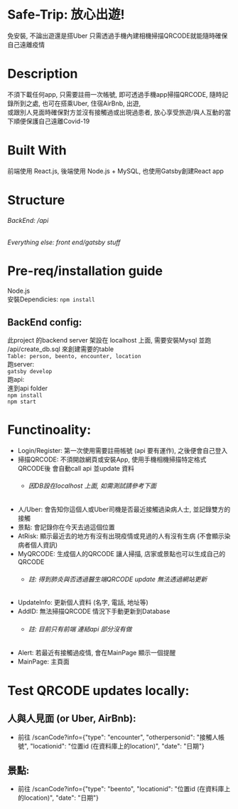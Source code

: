 # Safe-Trip: 放心出遊!
免安裝, 不論出遊還是搭Uber 只需透過手機內建相機掃描QRCODE就能隨時確保自己遠離疫情

# Description
不須下載任何app, 只需要註冊一次帳號, 即可透過手機app掃描QRCODE, 隨時記錄所到之處, 也可在搭乘Uber, 住宿AirBnb, 出遊, <br/>
或跟別人見面時確保對方並沒有接觸過或出現過患者, 放心享受旅遊/與人互動的當下順便保護自己遠離Covid-19

# Built With
前端使用 React.js, 後端使用 Node.js + MySQL, 也使用Gatsby創建React app


# Structure
###### BackEnd: /api <br/>
###### Everything else: front end/gatsby stuff

# Pre-req/installation guide
Node.js <br/>
安裝Dependicies:
 `npm install`
 ## BackEnd config:
此project 的backend server 架設在 localhost 上面, 需要安裝Mysql 並跑 /api/create_db.sql 來創建需要的table <br />
`Table: person, beento, encounter, location` <br/>
跑server: <br/>
`gatsby develop` <br />
跑api: <br/>
進到api folder <br/>
`npm install` <br/>
`npm start`

# Functinoality:
  - Login/Register: 第一次使用需要註冊帳號 (api 要有運作), 之後便會自己登入
  - 掃描QRCODE: 不須開啟網頁或安裝App, 使用手機相機掃描特定格式QRCODE後 會自動call api 並update 資料
    - ###### 因DB設在localhost 上面, 如需測試請參考下面
  - 人/Uber: 會告知你這個人或Uber司機是否最近接觸過染病人士, 並記錄雙方的接觸
  - 景點: 會記錄你在今天去過這個位置
  - AtRisk: 顯示最近去的地方有沒有出現疫情或見過的人有沒有生病 (不會顯示染病者個人資訊)
  - MyQRCODE: 生成個人的QRCODE 讓人掃描, 店家或景點也可以生成自己的QRCODE
    - ###### 註: 得到肺炎與否透過醫生端QRCODE update 無法透過網站更新
  - UpdateInfo: 更新個人資料 (名字, 電話, 地址等)
  - AddID: 無法掃描QRCODE 情況下手動更新到Database
    - ###### 註: 目前只有前端 連結api 部分沒有做
  - Alert: 若最近有接觸過疫情, 會在MainPage 顯示一個提醒
  - MainPage: 主頁面

# Test QRCODE updates locally:
## 人與人見面 (or Uber, AirBnb):
 - 前往 /scanCode?info={"type": "encounter", "otherpersonid": "接觸人帳號", "locationid": "位置id (在資料庫上的location)", "date": "日期"}
## 景點:
 - 前往 /scanCode?info={"type": "beento", "locationid": "位置id (在資料庫上的location)", "date": "日期"}

